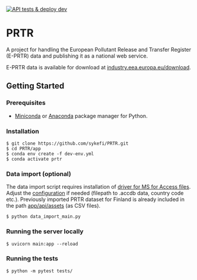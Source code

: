 [![API tests & deploy dev](https://github.com/sykefi/PRTR/workflows/tests%20%26%20deploy%20dev/badge.svg)](https://github.com/sykefi/PRTR/actions)

# PRTR
A project for handling the European Pollutant Release and Transfer Register (E-PRTR) data and publishing it as a national web service.

E-PRTR data is available for download at [industry.eea.europa.eu/download](https://industry.eea.europa.eu/download).


## Getting Started
### Prerequisites
- [Miniconda](https://docs.conda.io/en/latest/miniconda.html) or [Anaconda](https://www.anaconda.com/products/individual) package manager for Python. 

### Installation
```
$ git clone https://github.com/sykefi/PRTR.git
$ cd PRTR/app
$ conda env create -f dev-env.yml
$ conda activate prtr
```
### Data import (optional)
The data import script requires installation of [driver for MS for Access files](https://www.microsoft.com/en-us/download/details.aspx?id=54920). Adjust the [configuration](app/data_import/conf.py) if needed (filepath to .accdb data, country code etc.). Previously imported PRTR dataset for Finland is already included in the path [app/api/assets](app/api/assets) (as CSV files). 
```
$ python data_import_main.py
```

### Running the server locally
```
$ uvicorn main:app --reload
```

### Running the tests
```
$ python -m pytest tests/
```
